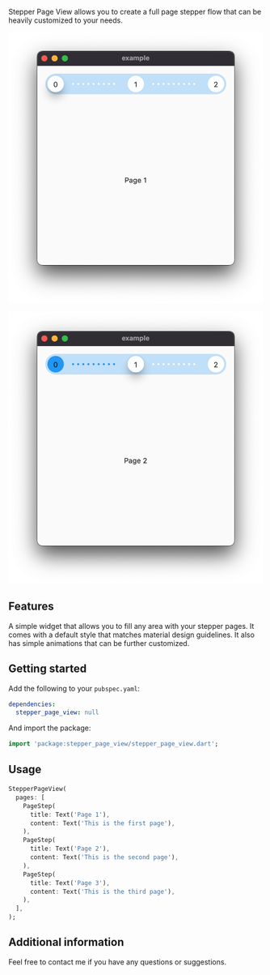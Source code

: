 Stepper Page View allows you to create a full page stepper flow that can be heavily customized to your needs.


![initial screen](./screenshots/screenshot_0.png)

![second screen](./screenshots/screenshot_1.png)

## Features

A simple widget that allows you to fill any area with your stepper pages. It comes with a default style that matches material design guidelines. It also has simple animations that can be further customized.

## Getting started

Add the following to your `pubspec.yaml`:

```yaml
dependencies:
  stepper_page_view: null
```

And import the package:

```dart
import 'package:stepper_page_view/stepper_page_view.dart';
```

## Usage

```dart
StepperPageView(
  pages: [
    PageStep(
      title: Text('Page 1'),
      content: Text('This is the first page'),
    ),
    PageStep(
      title: Text('Page 2'),
      content: Text('This is the second page'),
    ),
    PageStep(
      title: Text('Page 3'),
      content: Text('This is the third page'),
    ),
  ],
);
```

## Additional information

Feel free to contact me if you have any questions or suggestions.
